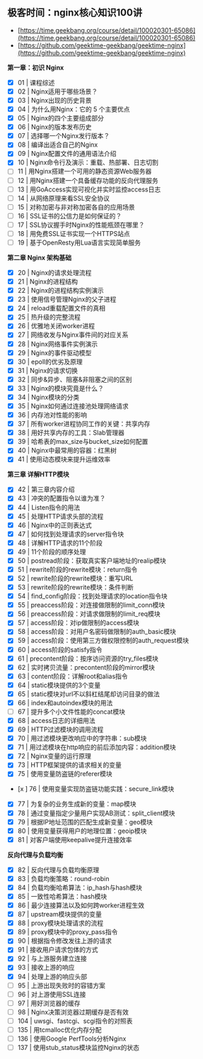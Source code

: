 ## 极客时间：nginx核心知识100讲

* [https://time.geekbang.org/course/detail/100020301-65086](https://time.geekbang.org/course/detail/100020301-65086)
* [https://github.com/geektime-geekbang/geektime-nginx](https://github.com/geektime-geekbang/geektime-nginx)


**第一章：初识 Nginx**

* [x] 01 | 课程综述
* [x] 02 | Nginx适用于哪些场景？
* [x] 03 | Nginx出现的历史背景
* [x] 04 | 为什么用Nginx：它的 5 个主要优点
* [x] 05 | Nginx的四个主要组成部分
* [x] 06 | Nginx的版本发布历史
* [x] 07 | 选择哪一个Nginx发行版本？
* [x] 08 | 编译出适合自己的Nginx
* [x] 09 | Nginx配置文件的通用语法介绍
* [x] 10 | Nginx命令行及演示：重载、热部署、日志切割
* [ ] 11 | 用Nginx搭建一个可用的静态资源Web服务器
* [ ] 12 | 用Nginx搭建一个具备缓存功能的反向代理服务
* [ ] 13 | 用GoAccess实现可视化并实时监控access日志
* [ ] 14 | 从网络原理来看SSL安全协议
* [ ] 15 | 对称加密与非对称加密各自的应用场景
* [ ] 16 | SSL证书的公信力是如何保证的？
* [ ] 17 | SSL协议握手时Nginx的性能瓶颈在哪里？
* [ ] 18 | 用免费SSL证书实现一个HTTPS站点
* [ ] 19 | 基于OpenResty用Lua语言实现简单服务

**第二章 Nginx 架构基础**


* [x] 20 | Nginx的请求处理流程
* [x] 21 | Nginx的进程结构
* [x] 22 | Nginx的进程结构实例演示
* [x] 23 | 使用信号管理Nginx的父子进程
* [x] 24 | reload重载配置文件的真相
* [x] 25 | 热升级的完整流程
* [x] 26 | 优雅地关闭worker进程
* [x] 27 | 网络收发与Nginx事件间的对应关系
* [x] 28 | Nginx网络事件实例演示
* [x] 29 | Nginx的事件驱动模型
* [x] 30 | epoll的优劣及原理
* [x] 31 | Nginx的请求切换
* [x] 32 | 同步&异步、阻塞&非阻塞之间的区别
* [x] 33 | Nginx的模块究竟是什么？
* [x] 34 | Nginx模块的分类
* [x] 35 | Nginx如何通过连接池处理网络请求
* [x] 36 | 内存池对性能的影响
* [x] 37 | 所有worker进程协同工作的关键：共享内存
* [x] 38 | 用好共享内存的工具：Slab管理器
* [x] 39 | 哈希表的max\_size与bucket\_size如何配置
* [x] 40 | Nginx中最常用的容器：红黑树
* [x] 41 | 使用动态模块来提升运维效率

**第三章 详解HTTP模块**

* [x] 42 | 第三章内容介绍
* [x] 43 | 冲突的配置指令以谁为准？
* [x] 44 | Listen指令的用法
* [x] 45 | 处理HTTP请求头部的流程
* [x] 46 | Nginx中的正则表达式
* [x] 47 | 如何找到处理请求的server指令块
* [x] 48 | 详解HTTP请求的11个阶段
* [x] 49 | 11个阶段的顺序处理
* [x] 50 | postread阶段：获取真实客户端地址的realip模块
* [x] 51 | rewrite阶段的rewrite模块：return指令
* [x] 52 | rewrite阶段的rewrite模块：重写URL
* [x] 53 | rewrite阶段的rewrite模块：条件判断
* [x] 54 | find_config阶段：找到处理请求的location指令块
* [x] 55 | preaccess阶段：对连接做限制的limit_conn模块
* [x] 56 | preaccess阶段：对请求做限制的limit_req模块
* [x] 57 | access阶段：对ip做限制的access模块
* [x] 58 | access阶段：对用户名密码做限制的auth_basic模块
* [x] 59 | access阶段：使用第三方做权限控制的auth_request模块
* [x] 60 | access阶段的satisfy指令
* [x] 61 | precontent阶段：按序访问资源的try_files模块
* [x] 62 | 实时拷贝流量：precontent阶段的mirror模块
* [x] 63 | content阶段：详解root和alias指令
* [x] 64 | static模块提供的3个变量
* [x] 65 | static模块对url不以斜杠结尾却访问目录的做法
* [x] 66 | index和autoindex模块的用法
* [ ] 67 | 提升多个小文件性能的concat模块
* [x] 68 | access日志的详细用法
* [x] 69 | HTTP过滤模块的调用流程
* [x] 70 | 用过滤模块更改响应中的字符串：sub模块
* [x] 71 | 用过滤模块在http响应的前后添加内容：addition模块
* [x] 72 | Nginx变量的运行原理
* [x] 73 | HTTP框架提供的请求相关的变量
* [x] 75 | 使用变量防盗链的referer模块
* [x ] 76 | 使用变量实现防盗链功能实践：secure_link模块
* [x] 77 | 为复杂的业务生成新的变量：map模块
* [x] 78 | 通过变量指定少量用户实现AB测试：split_client模块
* [x] 79 | 根据IP地址范围的匹配生成新变量：geo模块
* [x] 80 | 使用变量获得用户的地理位置：geoip模块
* [x] 81 | 对客户端使用keepalive提升连接效率

**反向代理与负载均衡**

* [x] 82 | 反向代理与负载均衡原理
* [x] 83 | 负载均衡策略：round-robin
* [x] 84 | 负载均衡哈希算法：ip_hash与hash模块
* [x] 85 | 一致性哈希算法：hash模块
* [x] 86 | 最少连接算法以及如何跨worker进程生效
* [x] 87 | upstream模块提供的变量
* [x] 88 | proxy模块处理请求的流程
* [x] 89 | proxy模块中的proxy_pass指令
* [x] 90 | 根据指令修改发往上游的请求
* [x] 91 | 接收用户请求包体的方式
* [x] 92 | 与上游服务建立连接
* [x] 93 | 接收上游的响应
* [x] 94 | 处理上游的响应头部
* [ ] 95 | 上游出现失败时的容错方案
* [ ] 96 | 对上游使用SSL连接
* [ ] 97 | 用好浏览器的缓存
* [ ] 98 | Nginx决策浏览器过期缓存是否有效
* [ ] 104 | uwsgi、fastcgi、scgi指令的对照表
* [ ] 135 | 用tcmalloc优化内存分配
* [ ] 136 | 使用Google PerfTools分析Nginx
* [ ] 137 | 使用stub_status模块监控Nginx的状态